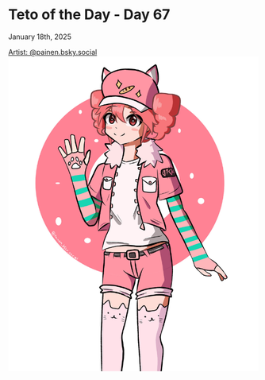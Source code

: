 # Teto of the Day - Day 67
<div class="post-date">January 18th, 2025</div>

[Artist: @painen.bsky.social](https://bsky.app/profile/painen.bsky.social/post/3lfwwsbqydk2n)
![Kasane Teto Art](/totd/DAY_67.jpg)